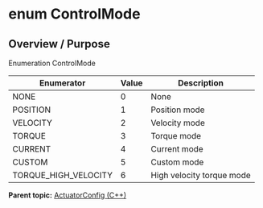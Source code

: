 # enum ControlMode

## Overview / Purpose

Enumeration ControlMode

|Enumerator|Value|Description|
|----------|-----|-----------|
|NONE|0|None|
|POSITION|1|Position mode|
|VELOCITY|2|Velocity mode|
|TORQUE|3|Torque mode|
|CURRENT|4|Current mode|
|CUSTOM|5|Custom mode|
|TORQUE\_HIGH\_VELOCITY|6|High velocity torque mode|

**Parent topic:** [ActuatorConfig \(C++\)](../../summary_pages/ActuatorConfig.md)

